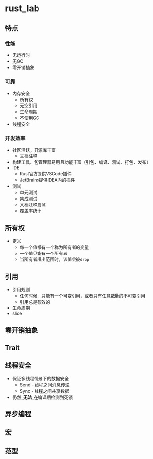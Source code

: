 # rust_lab

## 特点

### 性能

- 无运行时
- 无GC
- 零开销抽象

### 可靠

- 内存安全
    - 所有权
    - 无空引用
    - 生命周期
    - 不使用GC
- 线程安全

### 开发效率

- 社区活跃，开源库丰富
    - 文档注释
- 构建工具、包管理器易用且功能丰富（引包、编译、测试、打包、发布）
- IDE
    - Rust官方提供VSCode插件
    - JetBrains提供IDEA内的插件
- 测试
    - 单元测试
    - 集成测试
    - 文档注释测试
    - 覆盖率统计

## 所有权

- 定义
    - 每一个值都有一个称为所有者的变量
    - 一个值只能有一个所有者
    - 当所有者超出范围时，该值会被`drop`

## 引用

- 引用规则
    - 任何时候，只能有一个可变引用，或者只有任意数量的不可变引用
    - 引用总是有效的
- 生命周期
- slice

## 零开销抽象

## Trait

## 线程安全

- 保证多线程情景下的数据安全
    - Send - 线程之间消息传递
    - Sync - 线程之间共享数据
- 仍然_**无法**_在编译期检测到死锁

## 异步编程

## 宏

## 范型
